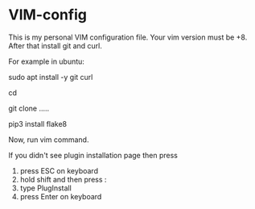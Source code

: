 # VIM-config
This is my personal VIM configuration file.
Your vim version must be +8.
After that install git and curl.

For example in ubuntu:

sudo apt install -y git curl

cd

git clone .....

pip3 install flake8

Now, run vim command.

If you didn't see plugin installation page then press

1. press ESC on keyboard
2. hold shift and then press :
3. type PlugInstall
4. press Enter on keyboard
